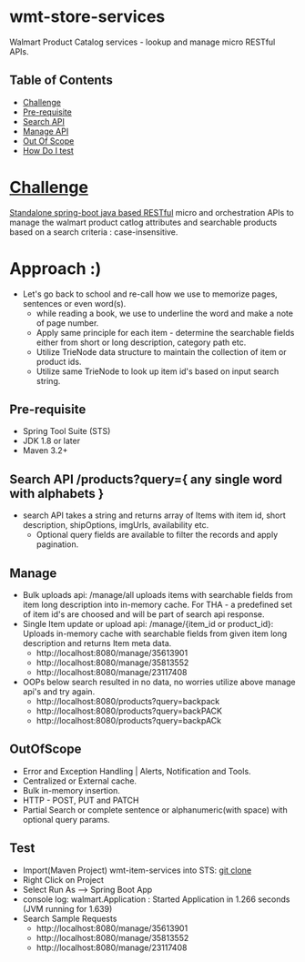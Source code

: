 # wmt-store-services
Walmart Product Catalog services - lookup and manage micro RESTful APIs.
## Table of Contents

- [Challenge](#Challenge)
- [Pre-requisite](#Pre-requisite)
- [Search API](#Search)
- [Manage API](#Manage)
- [Out Of Scope](#OutOfScope)
- [How Do I test](#Test)

# [Challenge](https://gist.github.com/daniyalzade/8e32cd266aebd6d2ce35)

[Standalone spring-boot java based RESTful](https://spring.io/guides/gs/rest-service/) micro and orchestration APIs to manage the walmart product catlog attributes and searchable products based on a search criteria : case-insensitive.

# Approach :)
- Let's go back to school and re-call how we use to memorize pages, sentences or even word(s).
  - while reading a book, we use to underline the word and make a note of page number.
  - Apply same principle for each item - determine the searchable fields either from short or long description, category path etc.
  - Utilize TrieNode data structure to maintain the collection of item or product ids.
  - Utilize same TrieNode to look up item id's based on input search string.

## Pre-requisite
* Spring Tool Suite (STS)
* JDK 1.8 or later
* Maven 3.2+

## Search API /products?query={ any single word with alphabets }
- search API takes a string and returns array of Items with item id, short description, shipOptions, imgUrls, availability etc. 
  - Optional query fields are available to filter the records and apply pagination.
  

## Manage 
- Bulk uploads api: /manage/all uploads items with searchable fields from item long description into in-memory cache. For THA - a predefined set of item id's are choosed and will be part of search api response. 
- Single Item update or upload api: /manage/{item_id or product_id}: Uploads in-memory cache with searchable fields from given item long description and returns Item meta data.
  - http://localhost:8080/manage/35613901
  - http://localhost:8080/manage/35813552
  - http://localhost:8080/manage/23117408
- OOPs below search resulted in no data, no worries utilize above manage api's and try again.
  - http://localhost:8080/products?query=backpack
  - http://localhost:8080/products?query=backPACK
  - http://localhost:8080/products?query=backpACk
  

## OutOfScope
- Error and Exception Handling | Alerts, Notification and Tools.
- Centralized or External cache.
- Bulk in-memory insertion.
- HTTP - POST, PUT and PATCH
- Partial Search or complete sentence or alphanumeric(with space) with optional query params.

## Test
* Import(Maven Project) wmt-item-services into STS: [git clone](https://github.com/tgoraknath/wmt-store-services.git)
* Right Click on Project
* Select Run As --> Spring Boot App
* console log: walmart.Application : Started Application in 1.266 seconds (JVM running for 1.639)
* Search Sample Requests
  - http://localhost:8080/manage/35613901
  - http://localhost:8080/manage/35813552
  - http://localhost:8080/manage/23117408 
